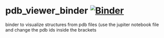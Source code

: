 # pdb_viewer_binder [![Binder](https://mybinder.org/badge_logo.svg)](https://mybinder.org/v2/gh/olgatsiouri1996/pdb_viewer_binder/main)
binder to visualize structures from pdb files (use the jupiter notebook file and change the pdb ids inside the brackets
